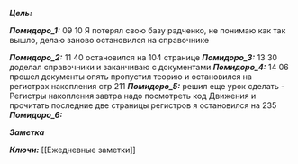 
***Цель:***  

***Помидоро_1:*** 09 10
Я потерял свою базу радченко, не понимаю как так вышло, делаю заново
остановился на справочнике

***Помидоро_2:*** 11 40
остановился на 104 странице
***Помидоро_3:*** 13 30
доделал справочники и заканчиваю с документами
***Помидоро_4:*** 14 06
прошел документы
опять пропустил теорию и остановился на регистрах накопления 
стр 211
***Помидоро_5:*** 
решил еще урок сделать - Регистры накопления
завтра надо посмотреть код Движения
и прочитать последние две страницы регистров
я остановился на 235
***Помидоро_6:*** 

***Заметка*** 


***Ключи:*** [[Ежедневные заметки]]